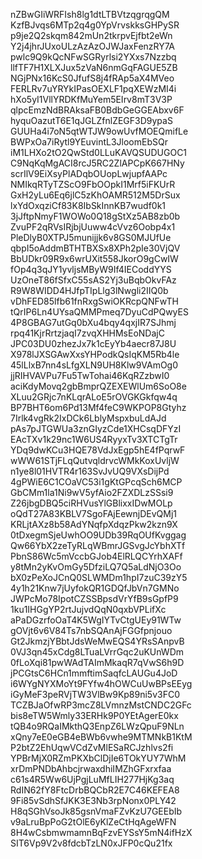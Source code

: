 nZBwGIiWRFIsh8lg1dtLTBVtzqgrqgQM
KzfBJvqs6MTp2q4g0YpVrvskksGHPySR
p9je2Q2skqm842mUn2tkrpvEjfbt2eWn
Y2j4jhrJUxoULzAzAzOJWJaxFenzRY7A
pwlc9Q9kQcNFwSGRyrlsi2YXxs7Nzzbq
llfTF7H1XLXJux5zVaN6nmGqFAGUE5ZB
NGjPNx16KcS0JfufS8j4fRAp5aX4MVeo
FERLRv7uYRYkIPasOEXLF1pqXEWzMI4i
hXo5yI1VllYRDKfMuYem5EIrv8mT3V3P
qlpcEmzNdBRAksaFB0BdbGeGGEAbxv6F
hyquOazutT6E1qJGLZfnlZEGF3D9ypaS
GUUHa4i7oN5qtWTJW9owUvfMOEQmifLe
BWPxOa7iRytl9YEuvintL3JloomEbSQr
iM1LHXo2tO2QwStd0LLuKAVQSUDUGOC1
C9NqKqMgACI8rcJ5RC2ZlAPCpK667HNy
scrIlV9EiXsyPlADqbOUopLwjupfAAPc
NMIkqRTyTZScO9FbOOpkI1Mrf5iFKUrR
GxH2yLu6Eq6jlC5zKhOAMR512M5DrSux
lxYdOxqziCf83K8IbSkInnKB7wudf0k1
3jJftpNmyF1WOWo0Q18gStXz5AB8zb0b
ZvuPF2qRVsIRjbjUuww4cVvz6Oobp4x1
PleDlyB0XTPJ5munijjk6v8GS0MJUfUe
qbpI5oAddmBTHTBXSx8XPh2pIe30VjQV
BbUDkr09R9x6wrUXit558JkorO9gCwIW
fOp4q3qJY1yvljsMByW9If4IECoddYYS
UzOneT86fSfxC55sAS2Yj3uBqbOkvFAz
R9W8WIDD4HJfpTIpLlg3lNwgli2IIQ0b
vDhFED85lfb61fnRxgSwiOKRcpQNFwTH
tQrIP6Ln4UYsaQMMPmeq7DyuCdPQwyES
4P8GBAG7utGq0bXu4bqy4qxjIR7SJhmj
rpq41KjrRrtzjaqI7zvqXHHMsEoNDajC
JPC03DU0zhezJx7k1cEyYb4aecr87J8U
X978lJXSGAwXxsYHPodkQsIqKM5Rb4le
45lLlxB7nn4sLfgXLN9UH8Klw9VAmOg0
jjRIHVAVPu7Fu5TwTohai46KqRZzbwI0
aciKdyMovq2gbBmprQZEXEWlUm6SoO8e
XLuu2GRjc7nKLqrALoE5rOVGKGkfqw4q
BP7BHT6om6Pd13Mf4feC9WKPOP8Gtyhz
7Irlk4vgRk2IxDCk6LblyMspxbuLdAJd
pAs7pJTGWUa3znGIyzCde1XHCsqDFYzI
EAcTXv1k29nc1W6US4RyyxTv3XTCTgTr
YDq9dwKCu3HQE78VdJxEgp5hE4fPqrwF
wWW61STjFLqQutvqldrvcWMkKoxUvljW
n1ye8l01HVTR4r163SvJvUQ9VXsDijPd
4gPWiE6C1COaVC53i1gKtGPcqSch6MCP
GbCMm1la1Ni9wV5yfAio2FZXDLzSSsi9
Z26jbgDBQ5ciRHVusYlGBlixxIDwMOLp
oQdT27A83KBLV7SgoFAjEewnjDEvQMj1
KRLjtAXz8b58AdYNqfpXdqzPkw2kzn9X
0tDxegmSjeUwhOO9UDb39RqOUfKvggag
Qw66YbX2zeTyRLqWBmrJGSvgJcYbhXTf
PbnS86Wc5mVccbGJob4ElRLQCYrhXAFf
y8tMn2yKvOmGy5DfziLQ7Q5aLdNjO3Oo
bX0zPeXoJCnQ0SLWMDm1hpI7zuC39zY5
4y1h21Knw7jUyfokQR1GDQfJbVn7GMNo
JWPcMo78IpotCZSSBpsdVrYfB9sGpfP9
1ku1IHGgYP2rtJujvdQqN0qxbVPLifXc
aPaDGzrfoOaT4K5WgIYTvCtgUEy91WTw
gOVjt6v6V84Ts7nbSQAnAjFGGfpnjouo
Gt2JkmzjYBbtJdsWeMwEQS4YRsSAnpvB
0VJ3qn45xCdg8LTuaLVrrGqc2uKUnWDm
0fLoXqi81pwWAdTAImMkaqR7qVwS6h9D
jPCGtsC6HCn1mmftimSaqfcLAUGu4JoD
i6WYgNYXMoYt9FYfw4hOWCuUwBPsEEyg
iGyMeF3peRVjTW3VlBw9Kp89ni5v3FC0
TCZBJaOfwRP3mcZ8LVmnzMstCNDC2GFc
bis8eTW5Wmly33ERHk9P0YEtAgerE0kx
tQB4o9RQaIMkthQ3EnpZ6LWzQpuF9NLn
xQny7eE0eGB4eBWb6vwhe9MTMNkB1KtM
P2btZ2EhUqwVCdZvMlESaRCJzhlvs2fi
YPBrMjX0RZmPKXbClDjIe6TOkYUY7WhM
xrDmPNDbAhbcjrwaxdhiIMZhGFxrxfaa
c61s4R5Ww6UjPgjLuMfLIH277HjKg3aq
RdIN62fY8FtcDrbBQCbR2E7C46KEFEA8
9Fi85vSdhSfJKK3E3Nb3rpNonx0PLY42
H8qSGhVsoJk85gsnVmaFZvKzU7GEEbIb
v9aLruBpPoG2tOlE6yKlZeCtHqAgeWFN
8H4wCsbmwmamnBqFzvEYSsY5mN4ifHzX
SIT6Vp9V2v8fdcbTzLN0xJFP0cQu21fx
